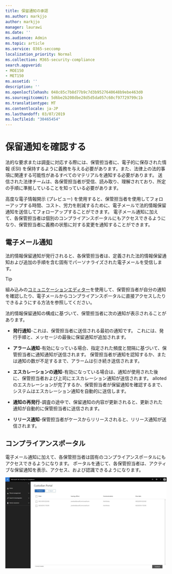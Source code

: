 ```yaml
---
title: 保留通知の承認
ms.author: markjjo
author: markjjo
manager: laurawi
ms.date: ''
ms.audience: Admin
ms.topic: article
ms.service: O365-seccomp
localization_priority: Normal
ms.collection: M365-security-compliance
search.appverid:
- MOE150
- MET150
ms.assetid: ''
description: ''
ms.openlocfilehash: 048c85c7b8d77b9c7d3b9527640648b9ebe463d0
ms.sourcegitcommit: 5d6be2b208dbe28d5d5da057c60cf97729799c1b
ms.translationtype: MT
ms.contentlocale: ja-JP
ms.lasthandoff: 03/07/2019
ms.locfileid: "30465454"
---
```

# <a name="acknowledge-a-hold-notification"></a>保留通知を確認する 
法的な要求または調査に対応する際には、保管担当者に、電子的に保存された情報 (ESI) を保持するように義務を与える必要があります。また、法律上の法的事項に関連する可能性があるすべてのマテリアルを通知する必要があります。 送信された法律チームは、各保管担当者が受信、読み取り、理解されており、所定の手順に準拠していることを知っている必要があります。

高度な電子情報開示 (プレビュー) を使用すると、保管担当者を使用してフォローアップする時間、コスト、労力を削減するために、電子メールで法的情報保留通知を送信してフォローアップすることができます。 電子メール通知に加えて、各保管担当者は個別のコンプライアンスポータルにもアクセスできるようになり、保管担当者に義務の状態に対する変更を通知することができます。

## <a name="email-notifications"></a>電子メール通知
法的情報保留通知が発行されると、各保管担当者は、定義された法的情報保留通知および追加の手順を含む固有でパーソナライズされた電子メールを受信します。 

> [!Tip] 
> 組み込みの[コミュニケーションエディター](using-communications-editor.md)を使用して、保管担当者が自分の通知を確認したり、電子メールからコンプライアンスポータルに直接アクセスしたりできるようにする方法を参照してください。

法的情報保留通知の構成に基づいて、保管担当者に次の通知が表示されることがあります。 

- **発行通知**-これは、保管担当者に送信される最初の通知です。 これには、発行手順と、メッセージの最後に保留通知が追加されます。

- **アラーム通知**-有効になっている場合、指定された頻度と間隔に基づいて、保管担当者に通知通知が送信されます。 保管担当者が通知を認知するか、または通知の数が不足するまで、アラームは引き続き送信されます。

- **エスカレーションの通知**-有効になっている場合は、通知が使用された後に、保管担当者および上司にエスカレーション通知が送信されます。 alloted のエスカレーションが完了するか、保管担当者が保留通知を確認するまで、システムはエスカレーション通知を自動的に送信します。

- **通知の再発行**-調査の途中で、保留通知の内容が更新されると、更新された通知が自動的に保管担当者に送信されます。

- **リリース通知**-保管担当者がケースからリリースされると、リリース通知が送信されます。 

## <a name="compliance-portal"></a>コンプライアンスポータル
電子メール通知に加えて、各保管担当者は固有のコンプライアンスポータルにもアクセスできるようになります。 ポータルを通じて、各保管担当者は、アクティブな保留通知を表示、アクセス、および認識できるようになります。

![保管担当者のコンプライアンスポータル](../media/CustodianPortal.jpg)
